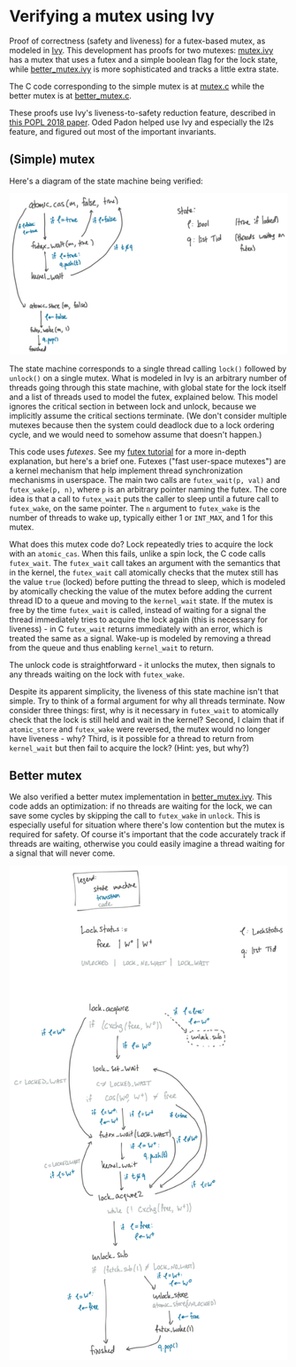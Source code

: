 # Verifying a mutex using Ivy

Proof of correctness (safety and liveness) for a futex-based mutex, as modeled
in [Ivy](https://kenmcmil.github.io/ivy/). This development has proofs for two
mutexes: [mutex.ivy](mutex.ivy) has a mutex that uses a futex and a simple
boolean flag for the lock state, while [better_mutex.ivy](better_mutex.ivy) is
more sophisticated and tracks a little extra state.

The C code corresponding to the simple mutex
is at
[mutex.c](https://github.com/tchajed/futex-tutorial/blob/main/mutex.c) while the
better mutex is at [better_mutex.c](https://github.com/tchajed/futex-tutorial/blob/main/better_mutex.c).

These proofs use Ivy's liveness-to-safety reduction feature, described in [this
POPL 2018
paper](https://cs.stanford.edu/~padon/reducing-liveness-to-safety-in-first-order-logic/popl18-reducing-liveness-to-safety-in-first-order-logic.pdf).
Oded Padon helped use Ivy and especially the l2s feature, and figured out most
of the important invariants.

## (Simple) mutex

Here's a diagram of the state machine being verified:

![mutex state machine](./img/mutex.png)

The state machine corresponds to a single thread calling `lock()` followed by
`unlock()` on a single mutex. What is modeled in Ivy is an arbitrary number of
threads going through this state machine, with global state for the lock itself
and a list of threads used to model the futex, explained below. This model
ignores the critical section in between lock and unlock, because we implicitly
assume the critical sections terminate. (We don't consider multiple mutexes
because then the system could deadlock due to a lock ordering cycle, and we
would need to somehow assume that doesn't happen.)

This code uses _futexes_. See my [futex
tutorial](https://github.com/tchajed/futex-tutorial) for a more in-depth
explanation, but here's a brief one. Futexes ("fast user-space mutexes") are a
kernel mechanism that help implement thread synchronization mechanisms in
userspace. The main two calls are `futex_wait(p, val)` and `futex_wake(p, n)`,
where `p` is an arbitrary pointer naming the futex. The core idea is that a call
to `futex_wait` puts the caller to sleep until a future call to `futex_wake`, on
the same pointer. The `n` argument to `futex_wake` is the number of threads to
wake up, typically either 1 or `INT_MAX`, and 1 for this mutex.

What does this mutex code do? Lock repeatedly tries to acquire the lock with an
`atomic_cas`. When this fails, unlike a spin lock, the C code calls
`futex_wait`. The `futex_wait` call takes an argument with the semantics that in
the kernel, the `futex_wait` call atomically checks that the mutex still has the
value `true` (locked) before putting the thread to sleep, which is modeled by
atomically checking the value of the mutex before adding the current thread ID
to a queue and moving to the `kernel_wait` state. If the mutex is free by the
time `futex_wait` is called, instead of waiting for a signal the thread
immediately tries to acquire the lock again (this is necessary for liveness) -
in C `futex_wait` returns immediately with an error, which is treated the same
as a signal. Wake-up is modeled by removing a thread from the queue and thus
enabling `kernel_wait` to return.

The unlock code is straightforward - it unlocks the mutex, then signals to any
threads waiting on the lock with `futex_wake`.

Despite its apparent simplicity, the liveness of this state machine isn't that
simple. Try to think of a formal argument for why all threads terminate. Now
consider three things: first, why is it necessary in `futex_wait` to atomically check
that the lock is still held and wait in the kernel? Second, I claim that if
`atomic_store` and `futex_wake` were reversed, the mutex would no longer have
liveness - why? Third, is it possible for a thread to return from `kernel_wait`
but then fail to acquire the lock? (Hint: yes, but why?)

## Better mutex

We also verified a better mutex implementation in
[better_mutex.ivy](better_mutex.ivy). This code adds an optimization: if no
threads are waiting for the lock, we can save some cycles by skipping the call
to `futex_wake` in `unlock`. This is especially useful for situation where
there's low contention but the mutex is required for safety. Of course it's
important that the code accurately track if threads are waiting, otherwise you
could easily imagine a thread waiting for a signal that will never come.

![better mutex state machine](./img/better-mutex.png)
